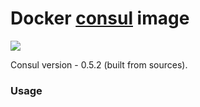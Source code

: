 # Docker [consul](https://www.consul.io/) image 

[![](https://badge.imagelayers.io/leanlabs/consul:latest.svg)](https://imagelayers.io/?images=leanlabs/consul:latest 'Get your own badge on imagelayers.io')

Consul version - 0.5.2 (built from sources).

### Usage


